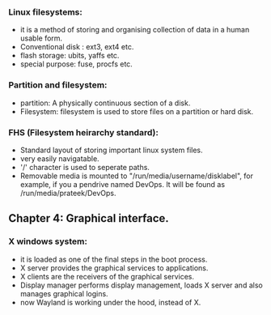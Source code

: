 ### Linux filesystems:

- it is a method of storing and organising collection of data in a human usable form.
- Conventional disk : ext3, ext4 etc.
- flash storage: ubits, yaffs etc.
- special purpose: fuse, procfs etc.

### Partition and filesystem:

- partition: A physically continuous section of a disk.
- Filesystem: filesystem is used to store files on a partition or hard disk.

### FHS (Filesystem heirarchy standard):

- Standard layout of storing important linux system files.
- very easily navigatable.
- '/' character is used to seperate paths.
- Removable media is mounted to "/run/media/username/disklabel", for example, if you a pendrive named DevOps. It will be found as /run/media/prateek/DevOps.


## Chapter 4: Graphical interface.

### X windows system:

- it is loaded as one of the final steps in the boot process.
- X server provides the graphical services to applications.
- X clients are the receivers of the graphical services.
- Display manager performs display management, loads X server and also manages graphical logins.
- now Wayland is working under the hood, instead of X.
